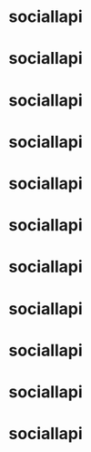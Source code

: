# sociallapi
# sociallapi
# sociallapi
# sociallapi
# sociallapi
# sociallapi
# sociallapi
# sociallapi
# sociallapi
# sociallapi
# sociallapi
